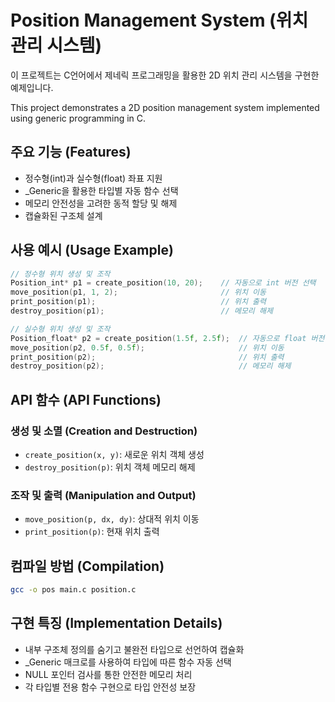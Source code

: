 # Position Management System (위치 관리 시스템)

이 프로젝트는 C언어에서 제네릭 프로그래밍을 활용한 2D 위치 관리 시스템을 구현한 예제입니다.

This project demonstrates a 2D position management system implemented using generic programming in C.

## 주요 기능 (Features)

- 정수형(int)과 실수형(float) 좌표 지원
- _Generic을 활용한 타입별 자동 함수 선택
- 메모리 안전성을 고려한 동적 할당 및 해제
- 캡슐화된 구조체 설계

## 사용 예시 (Usage Example)

```c
// 정수형 위치 생성 및 조작
Position_int* p1 = create_position(10, 20);    // 자동으로 int 버전 선택
move_position(p1, 1, 2);                       // 위치 이동
print_position(p1);                            // 위치 출력
destroy_position(p1);                          // 메모리 해제

// 실수형 위치 생성 및 조작
Position_float* p2 = create_position(1.5f, 2.5f);  // 자동으로 float 버전 선택
move_position(p2, 0.5f, 0.5f);                     // 위치 이동
print_position(p2);                                // 위치 출력
destroy_position(p2);                              // 메모리 해제
```

## API 함수 (API Functions)

### 생성 및 소멸 (Creation and Destruction)
- `create_position(x, y)`: 새로운 위치 객체 생성
- `destroy_position(p)`: 위치 객체 메모리 해제

### 조작 및 출력 (Manipulation and Output)
- `move_position(p, dx, dy)`: 상대적 위치 이동
- `print_position(p)`: 현재 위치 출력

## 컴파일 방법 (Compilation)

```bash
gcc -o pos main.c position.c
```

## 구현 특징 (Implementation Details)

- 내부 구조체 정의를 숨기고 불완전 타입으로 선언하여 캡슐화
- _Generic 매크로를 사용하여 타입에 따른 함수 자동 선택
- NULL 포인터 검사를 통한 안전한 메모리 처리
- 각 타입별 전용 함수 구현으로 타입 안전성 보장 